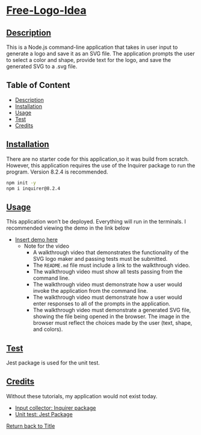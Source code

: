 # [Free-Logo-Idea](#table-of-content)

## [Description](#table-of-content)
This is a Node.js command-line application that takes in user input to generate a logo and save it as an SVG file. The application prompts the user to select a color and shape, provide text for the logo, and save the generated SVG to a .svg file.

## Table of Content
* [Description](#description)
* [Installation](#installation)
* [Usage](#usage)
* [Test](#test)
* [Credits](#credits)

## [Installation](#table-of-content)
There are no starter code for this application,so it was build from scratch. However, this application requires the use of the Inquirer package to run the program. Version 8.2.4 is recommended.
```bash
npm init -y
npm i inquirer@8.2.4
```

## [Usage](#table-of-content)
This application won’t be deployed. Everything will run in the terminals. I recommended viewing the demo in the link below
* [Insert demo here]()
    * Note for the video
        * A walkthrough video that demonstrates the functionality of the SVG logo maker and passing tests must be submitted.
        * The `README.md` file must include a link to the walkthrough video.
        * The walkthrough video must show all tests passing from the command line.
        * The walkthrough video must demonstrate how a user would invoke the application from the command line.
        * The walkthrough video must demonstrate how a user would enter responses to all of the prompts in the application.
        * The walkthrough video must demonstrate a generated SVG file, showing the file being opened in the browser. The image in the browser must reflect the choices made by the user (text, shape, and colors).


## [Test](#table-of-content)
Jest package is used for the unit test.

## [Credits](#table-of-content)
Without these tutorials, my application would not exist today.

* [Input collector: Inquirer package](https://www.npmjs.com/package/inquirer/v/8.2.4)
* [Unit test: Jest Package](https://www.npmjs.com/package/jest)


[Return back to Title](#free-logo-idea)